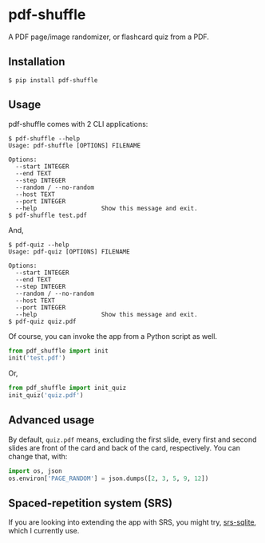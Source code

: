 # pdf-shuffle

A PDF page/image randomizer, or flashcard quiz from a PDF.

## Installation

```
$ pip install pdf-shuffle
```

## Usage

pdf-shuffle comes with 2 CLI applications:

```
$ pdf-shuffle --help
Usage: pdf-shuffle [OPTIONS] FILENAME

Options:
  --start INTEGER
  --end TEXT
  --step INTEGER
  --random / --no-random
  --host TEXT
  --port INTEGER
  --help                  Show this message and exit.
$ pdf-shuffle test.pdf
```

And,

```
$ pdf-quiz --help
Usage: pdf-quiz [OPTIONS] FILENAME

Options:
  --start INTEGER
  --end TEXT
  --step INTEGER
  --random / --no-random
  --host TEXT
  --port INTEGER
  --help                  Show this message and exit.
$ pdf-quiz quiz.pdf
```

Of course, you can invoke the app from a Python script as well.

```python
from pdf_shuffle import init
init('test.pdf')
```

Or,

```python
from pdf_shuffle import init_quiz
init_quiz('quiz.pdf')
```

## Advanced usage

By default, `quiz.pdf` means, excluding the first slide, every first and second slides are front of the card and back of the card, respectively. You can change that, with:

```python
import os, json
os.environ['PAGE_RANDOM'] = json.dumps([2, 3, 5, 9, 12])
```

## Spaced-repetition system (SRS)

If you are looking into extending the app with SRS, you might try, [srs-sqlite](https://github.com/patarapolw/srs-sqlite), which I currently use.

